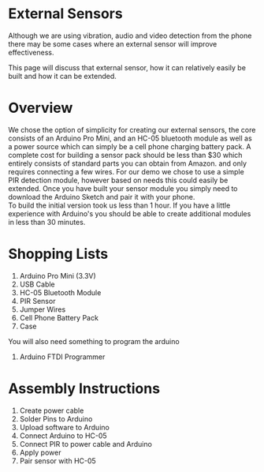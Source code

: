 # External Sensors
Although we are using vibration, audio and video detection from the phone there may be some cases where an external sensor will improve effectiveness.

This page will discuss that external sensor, how it can relatively easily be built and how it can be extended.

# Overview
We chose the option of simplicity for creating our external sensors, the core consists of an Arduino Pro Mini, and an HC-05 bluetooth module as well as
a power source which can simply be a cell phone charging battery pack.  A complete cost for building a sensor pack should be less than $30 which entirely consists of standard parts you can obtain from Amazon.
and only requires connecting a few wires.  For our demo we chose to use a simple PIR detection module, however based on needs this could 
easily be extended.  Once you have built your sensor module you simply need to download the Arduino Sketch and pair it with your phone.  
To build the initial version took us less than 1 hour.  If you have a little experience with Arduino's you should be able to create additional
modules in less than 30 minutes.

# Shopping Lists
1. Arduino Pro Mini (3.3V)
1. USB Cable
1. HC-05 Bluetooth Module
1. PIR Sensor
1. Jumper Wires
1. Cell Phone Battery Pack
1. Case

You will also need something to program the arduino
1. Arduino FTDI Programmer 

# Assembly Instructions
1. Create power cable
1. Solder Pins to Arduino
1. Upload software to Arduino
1. Connect Arduino to HC-05
1. Connect PIR to power cable and Arduino
1. Apply power
1. Pair sensor with HC-05
